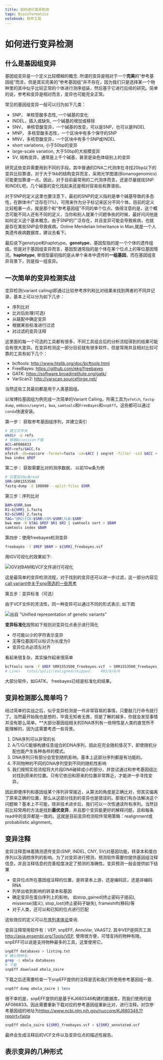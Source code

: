 ```yaml
---
title: 如何进行变异检测
tags: Bioinformatics
notebook: 软件工具
---
```

# 如何进行变异检测

## 什么是基因组变异

基因组变异是一个定义比较模糊的概念. 所谓的变异是相对于一个**完美**的“参考基因组”而言。但是其实完美的“参考基因组”并不存在，因为我们只是选择某一个物种里的其中似乎比较正常的个体进行测序组装，然后基于它进行后续的研究。简单的说，参考和变异是相对而言，变异也可能完全正常。

常见的基因组变异一般可以归为如下几类：

- SNP， 单核苷酸多态性, 一个碱基的变化
- INDEL，插入或缺失, 一个碱基的增加或移除
- SNV， 单核苷酸变异，一个碱基的改变，可以是SNP，也可以是INDEL
- MNP， 多核苷酸多态性，一个区块中有多个保守的SNP
- MNV，多核苷酸变异，一个区块中有多个SNP或INDEL
- short variations, 小于50bp的变异
- large-scale variation, 大于50bp的大规模变异
- SV, 结构变异，通常是上千个碱基，甚至是染色体级别上的变异

研究这些变异需要用到不同的手段，其中普通的DNA二代测序在寻找20bp以下的变异比较靠谱，对于大于1kb的结构变异而言，采用光学图谱(Bionanogenomics)可能更加靠谱一点。因此，对于目前最常用的二代测序而言，还是尽量就找SNP和INDEL吧，几个碱基的变化找起来还是相对容易些和靠谱些。

对于SNP的定义这里也要注意下，最初的SNP的定义指的是单个碱基导致的多态性，在群体中广泛存在(1%)，可用来作为分子标记来区分不同个体。目前的定义比较粗暴一点，就是那个和“参考基因组”不同的单个位点。值得注意的是，这个概念可能不同人还有不同的定义，当你和别人就某个问题争执的时候，最好问问他是如何定义这个基本概念。由于SNP的广泛存在，并且变异可能会导致疾病，也就是存在某些SNP会导致疾病。Online Mendelian Inheritance in Man,就是一个人类遗传疾病数据库，建议去看下。

最后说下genotype和haplotype。**genotype**，基因型指的是一个个体的遗传组成。但是对于基因组变异而言，基因型通常指的是个体在某个位点上的等位基因情况。**haplotype**, 单倍型最初指的是从单个亲本中遗传的**一组基因**，而在基因组变异背景下，则是指一组变异。

## 一次简单的变异检测实战

变异检测(variant calling)即通过比较参考序列和比对结果来找到两者的不同并记录，基本上可以分为如下几步：

- 序列比对
- 比对后处理(可选)
- 从联配中确定变异
- 根据某些标准进行过滤
- 对过滤的变异注释

这里面的每一个可选的工具都有很多，不同工具组合后的分析流程得到的结果可能会有很大差异。在变异检测这一部分目前就有很多软件，但是常用并且相对比较可靠的工具有如下几个：

- bcftools: <http://www.htslib.org/doc/bcftools.html>
- FreeBayes: <https://github.com/ekg/freebayes>
- GATK: <https://software.broadinstitute.org/gatk/>
- VarScan2: <http://varscan.sourceforge.net/>

当然这些工具最初都是用于人类基因组。

以埃博拉基因组为例完成一次简单的Variant Calling，所需工具为`efetch`, `fastq-dump`, `emboss/seqret`，`bwa`, `samtools`和`FreeBayes`和`snpEff`。这些都可以通过`conda`快速安装。

第一步： 获取参考基因组序列，并建立索引

```bash
# 建立文件夹
mkdir -p refs
# 根据Accession下载
ACC=AF086833
REF=refs/$ACC.fa
efetch -db=nuccore -format=fasta -id=$ACC | seqret -filter -sid $ACC > $REF
bwa index $REF
```

第二步： 获取需要比对的测序数据， 以前10w条为例

```bash
# 仅要前10w条read
SRR=SRR1553500
fastq-dump -X 100000 --split-files $SRR
```

第三步：序列比对

```bash
BAM=$SRR.bam
R1=${SRR}_1.fastq
R2=${SRR}_2.fastq
TAG="@RG\tID:$SRR\tSM:$SRR\tLB:$SRR"
bwa mem -R $TAG $REF $R1 $R2 | samtools sort > $BAM
samtools index $BAM
```

第四步：使用freebayes检测变异

```bash
freebayes -f $REF $BAM > ${SRR}_freebayes.vcf
```

用IGV可视化的效果如下:

![IGV对BAM和VCF文件进行可视化](http://oex750gzt.bkt.clouddn.com/18-2-5/6633943.jpg)

这是最简单的变异检测流程，对于找到的变异还可以进一步过滤，这一部分内容见[call variant中关于snp筛选的一些思考](http://kaopubear.top/2018-01-31-callvariantfilter.html)

第五步：变异标准（可选）

由于VCF文件的灵活性，同一种变异可以通过不同的形式表示, 如下图

![出自 "Unified representation of genetic variants"](http://oex750gzt.bkt.clouddn.com/18-2-5/35744561.jpg)

**变异标准化**按照如下规则对变异位点表示进行简化

- 尽可能以少的字符表示变异
- 无等位基因可以标识为长度为0
- 变异位点必须左对齐

看起来很复杂，其实操作起来很简单

```bash
bcftools norm -f $REF SRR1553500_freebayes.vcf  > SRR1553500_freebayes_norm.vcf
# Lines   total/split/realigned/skipped:	493/0/0/0
```

大部分软件，如GATK， freebayes已经是标准化的结果。

## 变异检测那么简单吗？

经过简单的实战之后，似乎变异检测是一件非常容易的事情，只要敲几行命令就行了。当然最开始我也是想的，毕竟无知者无畏，但是了解的越多，你就会发现事情并没有那么简单。**大部分基因组相关的DNA序列有一些特性是人类的直觉所不能理解的，因为这需要考虑一些背景。

1. DNA序列可以非常的长
1. A/T/G/C能够构建任意组合的DNA序列，因此在完全随机情况下，即使随机分配也能产生各种各样的模式。
1. DNA序列只有部分会受到随机影响，基本上这部分序列都是有功能的。
1. 不同物种的不同的DNA序列受到不同的随机性影响
1. 我们按照实验流程将大片段DNA破碎成小的部分，并尝试通过和参考基因组比对找到原来的位置。只有它依旧和原来的位置非常靠近，才能进一步寻找变异。

因此即便序列和基因组某个序列非常接近，从算法的角度是正确比对，但其实偏离了原来正确的位置，那么从这部分找到的变异也是错误的。那我们有办法解决这个问题嘛？基本上不可能，除非技术进步后，我们可以一次性通读所有序列。当然目前比较常用的方法是找到**最优变异**，并且那个变异能更好的解释问题，且和每条read中的变异都是一致的。这就是目前变异检测软件常用策略：realignment或probabilistic alignment。

## 变异注释

变异注释意味着猜测遗传变异(SNP, INDEL, CNY, SV)对基因功能，转录本和蛋白序列以及调控序列的影响。为了对变异进行预测，预测软件需要你提供基因组注释信息，并且注释信息的完善程度决定了预测的准确性。变异预测一般会提供如下结果

- 变异位点所在基因组注释的位置，是转录本上游，还是编码区，还是非编码RNA
- 列举出收到影响的转录本和基因
- 确定变异在蛋白序列上的影响， 如stop\_gained(终止密码子提前), missense(错义), stop\_lost(终止密码子缺失), frameshift(移码)等
- 对于人类，还可以和已知的位点进行匹配

这些效应的定义可以在[序列本体论](http://www.sequenceontology.org/)查询.

变异注释常用软件有：VEP, snpEFF, AnnoVar, VAAST2. 其中VEP是网页工具<http://asia.ensembl.org/Tools/VEP>, 使用很方便，可惜支持的物种有限。snpEFF可以说是支持物种最多的工具，这里使用它。

```bash
snpEff databases > listing.txt
# 确认物种名
grep -i ebola databases
# 下载
snpEff download ebola_zaire
```

下载之后还需要检查一下snpEFF提供的注释是否和我们所使用参考基因组一致.

```bash
snpEff dump ebola_zaire | less
```

很不幸的是，snpEFF提供的是基于KJ660346构建的数据库，而我们使用的是AF086833。因此需要重新下载对应的参考基因组重新比对，进行注释。对饮参考基因组的地址为<https://www.ncbi.nlm.nih.gov/nuccore/KJ660346.1?report=fasta>

```bash
snpEff ebola_zaire ${SRR}_freebayes.vcf > ${SRR}_annotated.vcf
```

最终会生成注释后的VCF文件以及变异位点的描述性报告。

## 表示变异的几种形式